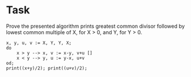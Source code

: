# Task

Prove the presented algorithm prints greatest common divisor followed by lowest common multiple of X, for X > 0, and Y, for Y > 0.

```text
x, y, u, v := X, Y, Y, X;
do
    x > y --> x, v := x-y, v+u []
    x < y --> y, u := y-x, u+v
od;
print((x+y)/2); print((u+v)/2);
```
